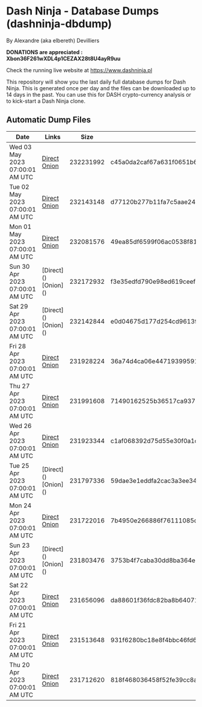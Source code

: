 # Dash Ninja - Database Dumps (dashninja-dbdump)
By Alexandre (aka elbereth) Devilliers

**DONATIONS are appreciated : Xbon36F261wXDL4p1CEZAX28t8U4ayR9uu**

Check the running live website at https://www.dashninja.pl

This repository will show you the last daily full database dumps for Dash Ninja. This is generated once per day and the files can be downloaded up to 14 days in the past.
You can use this for DASH crypto-currency analysis or to kick-start a Dash Ninja clone.


## Automatic Dump Files
| Date | Links | Size | SHA256 |
|--|--|--|--|
| Wed 03 May 2023 07:00:01 AM UTC | [Direct](<html>) [Onion]() | 232231992 | c45a0da2caf67a631f0651b6974385ffd4535fa9be95c6eafa0e4e4050d36a4f | 
| Tue 02 May 2023 07:00:01 AM UTC | [Direct](<html>) [Onion]() | 232143148 | d77120b277b11fa7c5aae248195b88b95b8a5e4353db73bd17b1da0140dbf8d9 | 
| Mon 01 May 2023 07:00:01 AM UTC | [Direct](<html>) [Onion]() | 232081576 | 49ea85df6599f06ac0538f81bd3a92be5e70de0a659c2f986b88a58da03ed234 | 
| Sun 30 Apr 2023 07:00:01 AM UTC | [Direct](</body></html>) [Onion](</body></html>) | 232172932 | f3e35edfd790e98ed619ceef1349d642fa8782630870b545440c2beaac32ebbb | 
| Sat 29 Apr 2023 07:00:01 AM UTC | [Direct](</body></html>) [Onion](</body></html>) | 232142844 | e0d04675d177d254cd961393e00d5640c28796eaec1ac5cb0107d47cbd8e4d8e | 
| Fri 28 Apr 2023 07:00:01 AM UTC | [Direct](https://oshi.at/Buwg) [Onion](http://5ety7tpkim5me6eszuwcje7bmy25pbtrjtue7zkqqgziljwqy3rrikqd.onion/Buwg) | 231928224 | 36a74d4ca06e447193995915ff12909e3be9bac8f42dee232c61083205c1de23 | 
| Thu 27 Apr 2023 07:00:01 AM UTC | [Direct](https://oshi.at/Nxfh) [Onion](http://5ety7tpkim5me6eszuwcje7bmy25pbtrjtue7zkqqgziljwqy3rrikqd.onion/Nxfh) | 231991608 | 71490162525b36517ca9370e14c2242bc954a5876084a1c6a715cff8eeb1bd93 | 
| Wed 26 Apr 2023 07:00:01 AM UTC | [Direct](https://oshi.at/qozp) [Onion](http://5ety7tpkim5me6eszuwcje7bmy25pbtrjtue7zkqqgziljwqy3rrikqd.onion/qozp) | 231923344 | c1af068392d75d55e30f0a1c19c4da953daea40bf0d60a7aba795f69b56193cb | 
| Tue 25 Apr 2023 07:00:01 AM UTC | [Direct](</body></html>) [Onion](</body></html>) | 231797336 | 59dae3e1eddfa2cac3a3ee34cb56e934f93d2da0720c1ae1c8f4a077b41ab3f9 | 
| Mon 24 Apr 2023 07:00:01 AM UTC | [Direct](https://oshi.at/FyMY) [Onion](http://5ety7tpkim5me6eszuwcje7bmy25pbtrjtue7zkqqgziljwqy3rrikqd.onion/FyMY) | 231722016 | 7b4950e266886f76111085d912c34dca641529d7ed8c164390b3a9b45b347d2f | 
| Sun 23 Apr 2023 07:00:01 AM UTC | [Direct](</body></html>) [Onion](</body></html>) | 231803476 | 3753b4f7caba30dd8ba364e5ccc5292b55b7a706179a83cae1c397958c151e93 | 
| Sat 22 Apr 2023 07:00:01 AM UTC | [Direct](https://oshi.at/Egbe) [Onion](http://5ety7tpkim5me6eszuwcje7bmy25pbtrjtue7zkqqgziljwqy3rrikqd.onion/Egbe) | 231656096 | da88601f36fdc82ba8b640711c80bbc7499246b386e9dfec5fe64a17bed0bc20 | 
| Fri 21 Apr 2023 07:00:01 AM UTC | [Direct](https://oshi.at/nzgu) [Onion](http://5ety7tpkim5me6eszuwcje7bmy25pbtrjtue7zkqqgziljwqy3rrikqd.onion/nzgu) | 231513648 | 931f6280bc18e8f4bbc46fd69e84a0889aa13f3f4a07807bad34c0b4b2bcd046 | 
| Thu 20 Apr 2023 07:00:01 AM UTC | [Direct](https://oshi.at/UUXn) [Onion](http://5ety7tpkim5me6eszuwcje7bmy25pbtrjtue7zkqqgziljwqy3rrikqd.onion/UUXn) | 231712620 | 818f468036458f52fe39cc8a9e5fab2d9e844d79b78fe88a350868fa24a15098 | 
